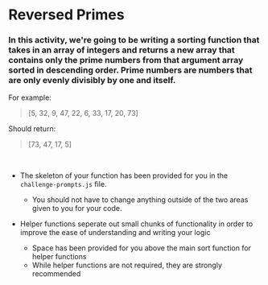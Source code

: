 # Reversed Primes

### In this activity, we're going to be writing a sorting function that takes in an array of integers and returns a new array that contains only the prime numbers from that argument array sorted in descending order. Prime numbers are numbers that are only evenly divisibly by one and itself.

For example:

> [5, 32, 9, 47, 22, 6, 33, 17, 20, 73]

Should return:

> [73, 47, 17, 5]

<br>

* The skeleton of your function has been provided for you in the `challenge-prompts.js` file.
    * You should not have to change anything outside of the two areas given to you for your code.

* Helper functions seperate out small chunks of functionality in order to improve the ease of understanding and writing your logic
    * Space has been provided for you above the main sort function for helper functions
    * While helper functions are not required, they are strongly recommended
